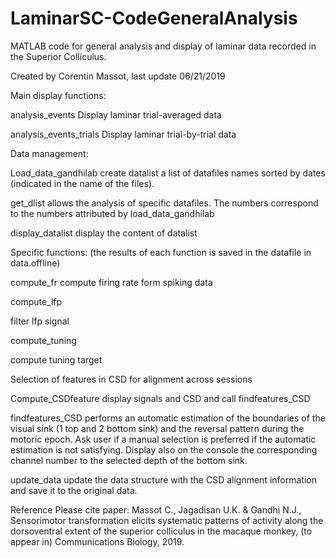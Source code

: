 # LaminarSC-CodeGeneralAnalysis
MATLAB code for general analysis and display of laminar data recorded in the Superior Colliculus. 

Created by Corentin Massot, last update 06/21/2019


Main display functions:

analysis_events
	Display laminar trial-averaged data

analysis_events_trials
	Display laminar trial-by-trial data


Data management:

Load_data_gandhilab 
	create datalist a list of datafiles names sorted by dates (indicated in the name of the files).

get_dlist
	allows the analysis of specific datafiles. The numbers correspond to the numbers attributed by load_data_gandhilab

display_datalist
	display the content of datalist


Specific functions: (the results of each function is saved in the datafile in data.offline)

compute_fr
	compute firing rate form spiking data

compute_lfp

filter lfp signal

compute_tuning

compute tuning target



Selection of features in CSD for alignment across sessions

Compute_CSDfeature
	display signals and CSD and call findfeatures_CSD

findfeatures_CSD
performs an automatic estimation of the boundaries of the visual sink (1 top and 2 bottom sink) and the reversal pattern during the motoric epoch. Ask user if a manual selection is preferred if the automatic estimation is not satisfying. Display also on the console the corresponding channel number to the selected depth of the bottom sink.

update_data
update the data structure with the CSD alignment information and save it to the original data.    

Reference
Please cite paper:  Massot C., Jagadisan U.K. & Gandhi N.J., Sensorimotor transformation elicits systematic patterns of activity along the dorsoventral extent of the superior colliculus in the macaque monkey, (to appear in) Communications Biology, 2019.


